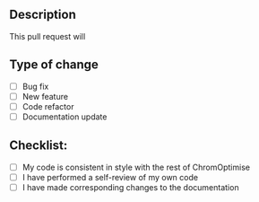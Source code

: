 ## Description
This pull request will

## Type of change
- [ ] Bug fix
- [ ] New feature
- [ ] Code refactor
- [ ] Documentation update

## Checklist:
- [ ] My code is consistent in style with the rest of ChromOptimise
- [ ] I have performed a self-review of my own code
- [ ] I have made corresponding changes to the documentation
